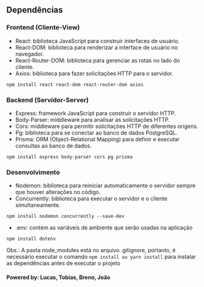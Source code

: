## Dependências

### Frontend (Cliente-View)

- React: biblioteca JavaScript para construir interfaces de usuário.
- React-DOM: biblioteca para renderizar a interface de usuário no navegador.
- React-Router-DOM: biblioteca para gerenciar as rotas no lado do cliente.
- Axios: biblioteca para fazer solicitações HTTP para o servidor.

```
npm install react react-dom react-router-dom axios
```

### Backend (Servidor-Server)

- Express: framework JavaScript para construir o servidor HTTP.
- Body-Parser: middleware para analisar as solicitações HTTP.
- Cors: middleware para permitir solicitações HTTP de diferentes origens.
- Pg: biblioteca para se conectar ao banco de dados PostgreSQL.
- Prisma: ORM (Object-Relational Mapping) para definir e executar consultas ao banco de dados.

```
npm install express body-parser cors pg prisma
```

### Desenvolvimento

- Nodemon: biblioteca para reiniciar automaticamente o servidor sempre que houver alterações no código.
- Concurrently: biblioteca para executar o servidor e o cliente simultaneamente.
```
npm install nodemon concurrently --save-dev
```
- .env: contém as variáveis de ambiente que serão usadas na aplicação
```
npm install dotenv
```

Obs.: A pasta node_modules está no arquivo .gitignore, portanto, é necessário executar o comando ```npm install ou yarn install``` para instalar as dependências antes de executar o projeto

#### Powered by: Lucas, Tobias, Breno, João


